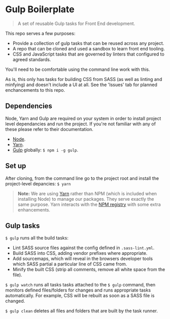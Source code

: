 # Gulp Boilerplate

> A set of reusable Gulp tasks for Front End development.

This repo serves a few purposes:

* Provide a collection of gulp tasks that can be reused across any project.
* A repo that can be cloned and used a sandbox to learn front end tooling.
* CSS and JavaScript tasks that are governed by linters that configured to agreed standards.

You'll need to be comfortable using the command line work with this.

As is, this only has tasks for building CSS from SASS (as well as linting and minfying) and doesn't include a UI at all. See the 'Issues' tab for planned enchancements to this repo.


## Dependencies

Node, Yarn and Gulp are required on your system in order to install project level dependancies and run the project. If you're not familiar with any of these please refer to their documentation.

* [Node](https://nodejs.org/en/).
* [Yarn](https://yarnpkg.com/).
* [Gulp](http://gulpjs.com/) globally: `$ npm i -g gulp`.


## Set up

After cloning, from the command line go to the project root and install the project-level depancies: `$ yarn`

> **Note:** We are using [Yarn](https://yarnpkg.com/) rather than NPM (which is included when installing Node) to manage our packages. They serve exactly the same purpose. Yarn interacts with the [NPM registry](https://www.npmjs.com/) with some extra enhancements.

## Gulp tasks

`$ gulp` runs all the build tasks:

* Lint SASS source files against the config defined in `.sass-lint.yml`.
* Build SASS into CSS, adding vendor prefixes where appropriate.
* Add sourcemaps, which will reveal in the browsers developer tools which SASS partial a particular line of CSS came from.
* Minify the built CSS (strip all comments, remove all white space from the file).

`$ gulp watch` runs all tasks tasks attached to the `$ gulp` command, then monitors defined files/folders for changes and runs appropriate tasks automatically. For example, CSS will be rebuilt as soon as a SASS file is changed.

`$ gulp clean` deletes all files and folders that are built by the task runner.
